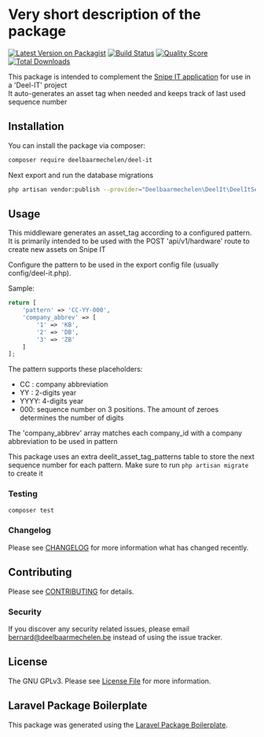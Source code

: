 # Very short description of the package

[![Latest Version on Packagist](https://img.shields.io/packagist/v/deelbaarmechelen/deel-it.svg?style=flat-square)](https://packagist.org/packages/deelbaarmechelen/deel-it)
[![Build Status](https://img.shields.io/travis/deelbaarmechelen/deel-it/master.svg?style=flat-square)](https://travis-ci.org/deelbaarmechelen/deel-it)
[![Quality Score](https://img.shields.io/scrutinizer/g/deelbaarmechelen/deel-it.svg?style=flat-square)](https://scrutinizer-ci.com/g/deelbaarmechelen/deel-it)
[![Total Downloads](https://img.shields.io/packagist/dt/deelbaarmechelen/deel-it.svg?style=flat-square)](https://packagist.org/packages/deelbaarmechelen/deel-it)

This package is intended to complement the [Snipe IT application](https://github.com/snipe/snipe-it) for use in a 'Deel-IT' project  
It auto-generates an asset tag when needed and keeps track of last used sequence number 

## Installation

You can install the package via composer:

``` bash
composer require deelbaarmechelen/deel-it
```

Next export and run the database migrations
``` bash
php artisan vendor:publish --provider="Deelbaarmechelen\DeelIt\DeelItServiceProvider" --tag="migrations"
```

## Usage

This middleware generates an asset_tag according to a configured pattern. 
It is primarily intended to be used with the POST 'api/v1/hardware' route to create new assets on Snipe IT

Configure the pattern to be used in the export config file (usually config/deel-it.php).

Sample:
``` php
return [
    'pattern' => 'CC-YY-000',
    'company_abbrev' => [
        '1' => 'KB',
        '2' => 'DB',
        '3' => 'ZB'
    ]
];
```

The pattern supports these placeholders:
* CC : company abbreviation
* YY : 2-digits year
* YYYY: 4-digits year
* 000: sequence number on 3 positions. The amount of zeroes determines the number of digits

The 'company_abbrev' array matches each company_id with a company abbreviation to be used in pattern

This package uses an extra deelit_asset_tag_patterns table to store the next sequence number for each pattern.
Make sure to run ```php artisan migrate``` to create it

### Testing

``` bash
composer test
```

### Changelog

Please see [CHANGELOG](CHANGELOG.md) for more information what has changed recently.

## Contributing

Please see [CONTRIBUTING](CONTRIBUTING.md) for details.

### Security

If you discover any security related issues, please email bernard@deelbaarmechelen.be instead of using the issue tracker.

## License

The GNU GPLv3. Please see [License File](LICENSE.md) for more information.

## Laravel Package Boilerplate

This package was generated using the [Laravel Package Boilerplate](https://laravelpackageboilerplate.com).